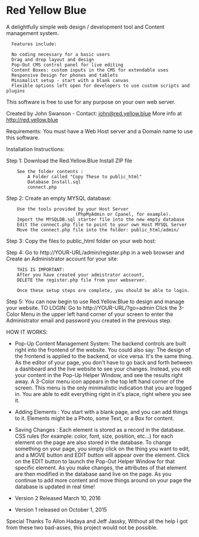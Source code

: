 # Red Yellow Blue

 A delightfully simple web design / development tool and Content management system. 


      Features include:
      
      No coding necessary for a basic users
      Drag and drop layout and design 
      Pop-Out CMS control panel for live editing
      Content Boxes: custom inputs in the CMS for extendable uses
      Responsive Design for phones and tablets
      Minimalist setup - start with a blank canvas
      Flexible options left open for developers to use custom scripts and plugins

This software is free to use for any purpose on your own web server. 

Created by John Swanson - Contact: john@red.yellow.blue
More info at http://red.yellow.blue


Requirements:  You must have a Web Host server and a Domain name to use this software. 


Installation Instructions:

Step 1: Download the Red.Yellow.Blue Install ZIP file

        See the folder contents :
            A Folder called "Copy These to public_html" 
            Database Install.sql
            connect.php
        
Step 2: Create an empty MYSQL database: 

        Use the tools provided by your Host Server 
                              (PhpMyAdmin or Cpanel, for example). 
        Import the MYSQLDB.sql starter file into the new empty database
        Edit the connect.php file to point to your own Host MYSQL Server
        Move the connect.php file into the folder: public_html/admin/ 

Step 3: Copy the files to public_html folder on your web host: 


Step 4: Go to http://YOUR-URL/admin/register.php in a web browser and Create an Administrator account for your site:

        THIS IS IMPORTANT: 
        After you have created your admistrator account, 
        DELETE the register.php file from your webserver.
        
        Once these setup steps are complete, you should be able to login. 
        

Step 5: You can now begin to use Red.Yellow.Blue to design and manage your website.
       TO LOGIN: Go to http://YOUR-URL/?go=admin
        Click the 3-Color Menu in the upper left hand corner of your screen to enter the Administrator email and password you created in the previous step. 


HOW IT WORKS:

* Pop-Up Content Management System: The backend controls are built right into the frontend of the website. You could also say: The design of the frontend is applied to the backend, or vice versa. It's the same thing.  As the editor of your page, you don't have to go back and forth between a dashboard and the live website to see your changes. Instead, you edit your content in the Pop-Up Helper Window, and see the results right away. A 3-Color menu icon appears in the top left hand corner of the screen. This menu is the only minimalistic indication that you are logged in. You are able to edit everything right in it's place, right where you see it. 


* Adding Elements : You start with a blank page, and you can add things to it.  Elements might be a Photo, some Text, or a Box for content.  


* Saving Changes : Each element is stored as a record in the database. CSS rules (for example: color, font, size, position, etc...) for each element on the page are also stored in the database. To change something on your page, you simply click on the thing you want to edit, and a MOVE button and  EDIT button will appear over the element. Click on the EDIT button to launch the Pop-Out Helper Window for that specific element. As you make changes, the attributes of that element are then modified in the database aand live on the page. As you continue to add more content and move things around on your page the database is updated in real time! 


* Version 2 Released March 10, 2016
* Version 1 released on October 1, 2015



Special Thanks To 
Allon Hadaya and Jeff Jassky, 
Without all the help I got from these two bad-asses, this project would not be possible. 
